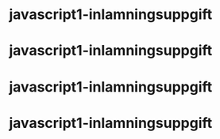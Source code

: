 # javascript1-inlamningsuppgift
# javascript1-inlamningsuppgift
# javascript1-inlamningsuppgift
# javascript1-inlamningsuppgift
